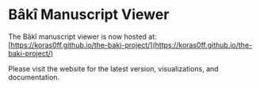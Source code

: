 # Bâkî Manuscript Viewer

The Bâkî manuscript viewer is now hosted at: [https://koras0ff.github.io/the-baki-project/](https://koras0ff.github.io/the-baki-project/)

Please visit the website for the latest version, visualizations, and documentation.
